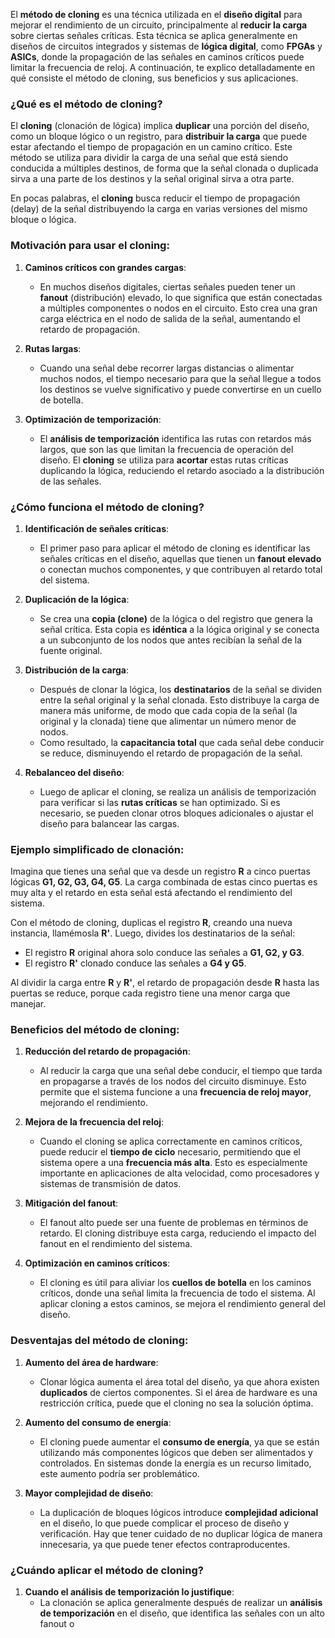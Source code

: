 El **método de cloning** es una técnica utilizada en el **diseño digital** para mejorar el rendimiento de un circuito, principalmente al **reducir la carga** sobre ciertas señales críticas. Esta técnica se aplica generalmente en diseños de circuitos integrados y sistemas de **lógica digital**, como **FPGAs** y **ASICs**, donde la propagación de las señales en caminos críticos puede limitar la frecuencia de reloj. A continuación, te explico detalladamente en qué consiste el método de cloning, sus beneficios y sus aplicaciones.

### **¿Qué es el método de cloning?**

El **cloning** (clonación de lógica) implica **duplicar** una porción del diseño, como un bloque lógico o un registro, para **distribuir la carga** que puede estar afectando el tiempo de propagación en un camino crítico. Este método se utiliza para dividir la carga de una señal que está siendo conducida a múltiples destinos, de forma que la señal clonada o duplicada sirva a una parte de los destinos y la señal original sirva a otra parte.

En pocas palabras, el **cloning** busca reducir el tiempo de propagación (delay) de la señal distribuyendo la carga en varias versiones del mismo bloque o lógica.

### **Motivación para usar el cloning**:

1. **Caminos críticos con grandes cargas**:
   - En muchos diseños digitales, ciertas señales pueden tener un **fanout** (distribución) elevado, lo que significa que están conectadas a múltiples componentes o nodos en el circuito. Esto crea una gran carga eléctrica en el nodo de salida de la señal, aumentando el retardo de propagación.
   
2. **Rutas largas**:
   - Cuando una señal debe recorrer largas distancias o alimentar muchos nodos, el tiempo necesario para que la señal llegue a todos los destinos se vuelve significativo y puede convertirse en un cuello de botella.
   
3. **Optimización de temporización**:
   - El **análisis de temporización** identifica las rutas con retardos más largos, que son las que limitan la frecuencia de operación del diseño. El **cloning** se utiliza para **acortar** estas rutas críticas duplicando la lógica, reduciendo el retardo asociado a la distribución de las señales.

### **¿Cómo funciona el método de cloning?**

1. **Identificación de señales críticas**:
   - El primer paso para aplicar el método de cloning es identificar las señales críticas en el diseño, aquellas que tienen un **fanout elevado** o conectan muchos componentes, y que contribuyen al retardo total del sistema.

2. **Duplicación de la lógica**:
   - Se crea una **copia (clone)** de la lógica o del registro que genera la señal crítica. Esta copia es **idéntica** a la lógica original y se conecta a un subconjunto de los nodos que antes recibían la señal de la fuente original.

3. **Distribución de la carga**:
   - Después de clonar la lógica, los **destinatarios** de la señal se dividen entre la señal original y la señal clonada. Esto distribuye la carga de manera más uniforme, de modo que cada copia de la señal (la original y la clonada) tiene que alimentar un número menor de nodos.
   - Como resultado, la **capacitancia total** que cada señal debe conducir se reduce, disminuyendo el retardo de propagación de la señal.

4. **Rebalanceo del diseño**:
   - Luego de aplicar el cloning, se realiza un análisis de temporización para verificar si las **rutas críticas** se han optimizado. Si es necesario, se pueden clonar otros bloques adicionales o ajustar el diseño para balancear las cargas.

### **Ejemplo simplificado de clonación**:

Imagina que tienes una señal que va desde un registro **R** a cinco puertas lógicas **G1, G2, G3, G4, G5**. La carga combinada de estas cinco puertas es muy alta y el retardo en esta señal está afectando el rendimiento del sistema.

Con el método de cloning, duplicas el registro **R**, creando una nueva instancia, llamémosla **R'**. Luego, divides los destinatarios de la señal:
- El registro **R** original ahora solo conduce las señales a **G1, G2, y G3**.
- El registro **R'** clonado conduce las señales a **G4 y G5**.

Al dividir la carga entre **R** y **R'**, el retardo de propagación desde **R** hasta las puertas se reduce, porque cada registro tiene una menor carga que manejar.

### **Beneficios del método de cloning**:

1. **Reducción del retardo de propagación**:
   - Al reducir la carga que una señal debe conducir, el tiempo que tarda en propagarse a través de los nodos del circuito disminuye. Esto permite que el sistema funcione a una **frecuencia de reloj mayor**, mejorando el rendimiento.

2. **Mejora de la frecuencia del reloj**:
   - Cuando el cloning se aplica correctamente en caminos críticos, puede reducir el **tiempo de ciclo** necesario, permitiendo que el sistema opere a una **frecuencia más alta**. Esto es especialmente importante en aplicaciones de alta velocidad, como procesadores y sistemas de transmisión de datos.

3. **Mitigación del fanout**:
   - El fanout alto puede ser una fuente de problemas en términos de retardo. El cloning distribuye esta carga, reduciendo el impacto del fanout en el rendimiento del sistema.

4. **Optimización en caminos críticos**:
   - El cloning es útil para aliviar los **cuellos de botella** en los caminos críticos, donde una señal limita la frecuencia de todo el sistema. Al aplicar cloning a estos caminos, se mejora el rendimiento general del diseño.

### **Desventajas del método de cloning**:

1. **Aumento del área de hardware**:
   - Clonar lógica aumenta el área total del diseño, ya que ahora existen **duplicados** de ciertos componentes. Si el área de hardware es una restricción crítica, puede que el cloning no sea la solución óptima.

2. **Aumento del consumo de energía**:
   - El cloning puede aumentar el **consumo de energía**, ya que se están utilizando más componentes lógicos que deben ser alimentados y controlados. En sistemas donde la energía es un recurso limitado, este aumento podría ser problemático.

3. **Mayor complejidad de diseño**:
   - La duplicación de bloques lógicos introduce **complejidad adicional** en el diseño, lo que puede complicar el proceso de diseño y verificación. Hay que tener cuidado de no duplicar lógica de manera innecesaria, ya que puede tener efectos contraproducentes.

### **¿Cuándo aplicar el método de cloning?**

1. **Cuando el análisis de temporización lo justifique**:
   - La clonación se aplica generalmente después de realizar un **análisis de temporización** en el diseño, que identifica las señales con un alto fanout o